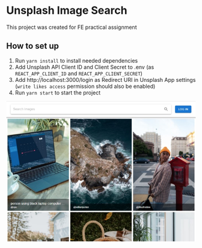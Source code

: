 # Unsplash Image Search

This project was created for FE practical assignment

## How to set up

1. Run ``yarn install`` to install needed dependencies
2. Add Unsplash API Client ID and Client Secret to .env (as ``REACT_APP_CLIENT_ID`` and ``REACT_APP_CLIENT_SECRET``)
3. Add http://localhost:3000/login as Redirect URI in Unsplash App settings (``write likes access`` permission should also be enabled)
4. Run ``yarn start`` to start the project

![Screenshot](screenshot.jpg)
